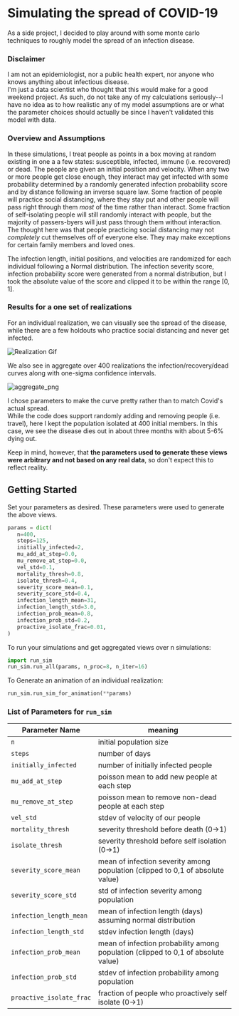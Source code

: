 # Simulating the spread of COVID-19

As a side project, I decided to play around with some monte carlo techniques to roughly model the spread of an infection disease.  

### Disclaimer
I am not an epidemiologist, nor a public health expert, nor anyone who knows anything about infectious disease.  
I'm just a data scientist who thought that this would make for a good weekend project.
As such, do not take any of my calculations seriously--I have no idea as to how realistic any of my model assumptions are or what the parameter choices should actually be since I haven't validated this model with data.

### Overview and Assumptions
In these simulations, I treat people as points in a box moving at random existing in one a a few states: susceptible, infected, immune (i.e. recovered) or dead.
The people are given an initial position and velocity.
When any two or more people get close enough, they interact may get infected with some probability determined by a randomly generated infection probability score and by distance following an inverse square law.
Some fraction of people will practice social distancing, where they stay put and other people will pass right through them *most* of the time rather than interact.
Some fraction of self-isolating people will still randomly interact with people, but the majority of passers-byers will just pass through them without interaction.
The thought here was that people practicing social distancing may not *completely* cut themselves off of everyone else.
They may make exceptions for certain family members and loved ones.

The infection length, initial positions, and velocities are randomized for each individual following a Normal distribution.
The infection severity score, infection probability score were generated from a normal distribution, but I took the absolute value of the score and clipped it to be within the range [0, 1].

### Results for a one set of realizations
For an individual realization, we can visually see the spread of the disease, while there are a few holdouts who practice social distancing and never get infected.

![Realization Gif](https://github.com/scottmgustafson/covid19/raw/master/assets/realization.gif)

We also see in aggregate over 400 realizations the infection/recovery/dead curves along with one-sigma confidence intervals.

![aggregate_png](https://github.com/scottmgustafson/covid19/raw/master/assets/covid19_sim.png)

I chose parameters to make the curve pretty rather than to match Covid's actual spread.  
While the code does support randomly adding and removing people (i.e. travel), here I kept the population isolated at 400 initial members.
In this case, we see the disease dies out in about three months with about 5-6% dying out.

Keep in mind, however, that **the parameters used to generate these views were arbitrary and not based on any real data**, so don't expect this to reflect reality.

## Getting Started
Set your parameters as desired. These parameters were used to generate the above views.

 ```python
params = dict(
    n=400,
    steps=125,
    initially_infected=2,
    mu_add_at_step=0.0,
    mu_remove_at_step=0.0,
    vel_std=0.1,
    mortality_thresh=0.8,
    isolate_thresh=0.4,
    severity_score_mean=0.1,
    severity_score_std=0.4,
    infection_length_mean=31,
    infection_length_std=3.0,
    infection_prob_mean=0.8,
    infection_prob_std=0.2,
    proactive_isolate_frac=0.01,
)
```


To run your simulations and get aggregated views over n simulations: 

```python
import run_sim
run_sim.run_all(params, n_proc=8, n_iter=16)
```

To Generate an animation of an individual realization:

```python
run_sim.run_sim_for_animation(**params)
```

### List of Parameters for `run_sim`

| **Parameter Name** | **meaning**   |  
|--------------------|---|
| `n`                 |  initial population size |
| `steps`         |  number of days  |
| `initially_infected` |  number of initially infected people |
|    `mu_add_at_step` | poisson mean to add new people at each step |
|    `mu_remove_at_step` | poisson mean to remove non-dead people at each step |
|    `vel_std` | stdev of velocity of our people |
|    `mortality_thresh` | severity threshold before death (0->1)|
|    `isolate_thresh` | severity threshold before self isolation (0->1)|
|    `severity_score_mean` | mean of infection severity among population (clipped to 0,1 of absolute value) | 
|    `severity_score_std` | std of infection severity among  population | 
|    `infection_length_mean` | mean of infection length (days) assuming normal distribution|
|    `infection_length_std` | stdev infection length (days) |
|    `infection_prob_mean` | mean of infection probability among population (clipped to 0,1 of absolute value) |
|    `infection_prob_std` |  stdev of infection probability among population | 
|    `proactive_isolate_frac` | fraction of people who proactively self isolate (0->1)|
